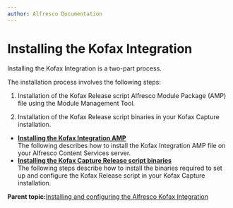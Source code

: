 ```yaml
---
author: Alfresco Documentation
---
```


# Installing the Kofax Integration

Installing the Kofax Integration is a two-part process.

The installation process involves the following steps:

1.  Installation of the Kofax Release script Alfresco Module Package \(AMP\) file using the Module Management Tool.

2.  Installation of the Kofax Release script binaries in your Kofax Capture installation.


-   **[Installing the Kofax Integration AMP](../tasks/kofax-amp-install.md)**  
The following describes how to install the Kofax Integration AMP file on your Alfresco Content Services server.
-   **[Installing the Kofax Capture Release script binaries](../tasks/kofax-binaries-install.md)**  
The following steps describe how to install the binaries required to set up and configure the Kofax Release script in your Kofax Capture installation.

**Parent topic:**[Installing and configuring the Alfresco Kofax Integration](../concepts/kofax-intro.md)

